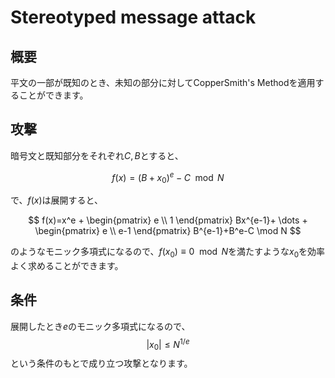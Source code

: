 # Stereotyped message attack

## 概要
平文の一部が既知のとき、未知の部分に対してCopperSmith's Methodを適用することができます。

## 攻撃

暗号文と既知部分をそれぞれ$C, B$とすると、

$$
f(x)=(B+x_0)^e - C \mod N
$$

で、$f(x)$は展開すると、

$$
f(x)=x^e + 
\begin{pmatrix} 
e \\
1
\end{pmatrix}
Bx^{e-1}+ \dots +
\begin{pmatrix} 
e \\
e-1
\end{pmatrix}
B^{e-1}+B^e-C \mod N
$$

のようなモニック多項式になるので、$f(x_0)≡0 \mod N$を満たすような$x_0$を効率よく求めることができます。

## 条件
展開したとき$e$のモニック多項式になるので、
$$
|x_0| ≤ N^{1/e}
$$
という条件のもとで成り立つ攻撃となります。

